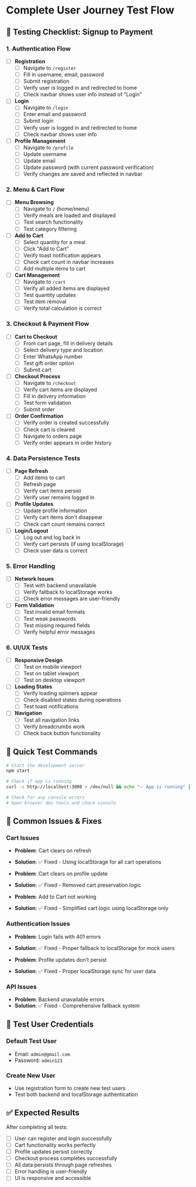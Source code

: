 # Complete User Journey Test Flow

## 🧪 **Testing Checklist: Signup to Payment**

### **1. Authentication Flow**
- [ ] **Registration**
  - [ ] Navigate to `/register`
  - [ ] Fill in username, email, password
  - [ ] Submit registration
  - [ ] Verify user is logged in and redirected to home
  - [ ] Check navbar shows user info instead of "Login"

- [ ] **Login**
  - [ ] Navigate to `/login`
  - [ ] Enter email and password
  - [ ] Submit login
  - [ ] Verify user is logged in and redirected to home
  - [ ] Check navbar shows user info

- [ ] **Profile Management**
  - [ ] Navigate to `/profile`
  - [ ] Update username
  - [ ] Update email
  - [ ] Update password (with current password verification)
  - [ ] Verify changes are saved and reflected in navbar

### **2. Menu & Cart Flow**
- [ ] **Menu Browsing**
  - [ ] Navigate to `/` (home/menu)
  - [ ] Verify meals are loaded and displayed
  - [ ] Test search functionality
  - [ ] Test category filtering

- [ ] **Add to Cart**
  - [ ] Select quantity for a meal
  - [ ] Click "Add to Cart"
  - [ ] Verify toast notification appears
  - [ ] Check cart count in navbar increases
  - [ ] Add multiple items to cart

- [ ] **Cart Management**
  - [ ] Navigate to `/cart`
  - [ ] Verify all added items are displayed
  - [ ] Test quantity updates
  - [ ] Test item removal
  - [ ] Verify total calculation is correct

### **3. Checkout & Payment Flow**
- [ ] **Cart to Checkout**
  - [ ] From cart page, fill in delivery details
  - [ ] Select delivery type and location
  - [ ] Enter WhatsApp number
  - [ ] Test gift order option
  - [ ] Submit cart

- [ ] **Checkout Process**
  - [ ] Navigate to `/checkout`
  - [ ] Verify cart items are displayed
  - [ ] Fill in delivery information
  - [ ] Test form validation
  - [ ] Submit order

- [ ] **Order Confirmation**
  - [ ] Verify order is created successfully
  - [ ] Check cart is cleared
  - [ ] Navigate to orders page
  - [ ] Verify order appears in order history

### **4. Data Persistence Tests**
- [ ] **Page Refresh**
  - [ ] Add items to cart
  - [ ] Refresh page
  - [ ] Verify cart items persist
  - [ ] Verify user remains logged in

- [ ] **Profile Updates**
  - [ ] Update profile information
  - [ ] Verify cart items don't disappear
  - [ ] Check cart count remains correct

- [ ] **Login/Logout**
  - [ ] Log out and log back in
  - [ ] Verify cart persists (if using localStorage)
  - [ ] Check user data is correct

### **5. Error Handling**
- [ ] **Network Issues**
  - [ ] Test with backend unavailable
  - [ ] Verify fallback to localStorage works
  - [ ] Check error messages are user-friendly

- [ ] **Form Validation**
  - [ ] Test invalid email formats
  - [ ] Test weak passwords
  - [ ] Test missing required fields
  - [ ] Verify helpful error messages

### **6. UI/UX Tests**
- [ ] **Responsive Design**
  - [ ] Test on mobile viewport
  - [ ] Test on tablet viewport
  - [ ] Test on desktop viewport

- [ ] **Loading States**
  - [ ] Verify loading spinners appear
  - [ ] Check disabled states during operations
  - [ ] Test toast notifications

- [ ] **Navigation**
  - [ ] Test all navigation links
  - [ ] Verify breadcrumbs work
  - [ ] Check back button functionality

## 🚀 **Quick Test Commands**

```bash
# Start the development server
npm start

# Check if app is running
curl -s http://localhost:3000 > /dev/null && echo "✅ App is running" || echo "❌ App is not running"

# Check for any console errors
# Open browser dev tools and check console
```

## 🔧 **Common Issues & Fixes**

### **Cart Issues**
- **Problem**: Cart clears on refresh
- **Solution**: ✅ Fixed - Using localStorage for all cart operations

- **Problem**: Cart clears on profile update
- **Solution**: ✅ Fixed - Removed cart preservation logic

- **Problem**: Add to Cart not working
- **Solution**: ✅ Fixed - Simplified cart logic using localStorage only

### **Authentication Issues**
- **Problem**: Login fails with 401 errors
- **Solution**: ✅ Fixed - Proper fallback to localStorage for mock users

- **Problem**: Profile updates don't persist
- **Solution**: ✅ Fixed - Proper localStorage sync for user data

### **API Issues**
- **Problem**: Backend unavailable errors
- **Solution**: ✅ Fixed - Comprehensive fallback system

## 📱 **Test User Credentials**

### **Default Test User**
- Email: `admin@gmail.com`
- Password: `admin123`

### **Create New User**
- Use registration form to create new test users
- Test both backend and localStorage authentication

## ✅ **Expected Results**

After completing all tests:
- [ ] User can register and login successfully
- [ ] Cart functionality works perfectly
- [ ] Profile updates persist correctly
- [ ] Checkout process completes successfully
- [ ] All data persists through page refreshes
- [ ] Error handling is user-friendly
- [ ] UI is responsive and accessible 